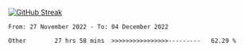 [![GitHub Streak](https://streak-stats.demolab.com?user=renren-017&theme=sea&hide_border=true&background=DD272700)](https://git.io/streak-stats)

<!--START_SECTION:waka-->

```text
From: 27 November 2022 - To: 04 December 2022

Other        27 hrs 58 mins  >>>>>>>>>>>>>>>>---------   62.29 %
```

<!--END_SECTION:waka-->
